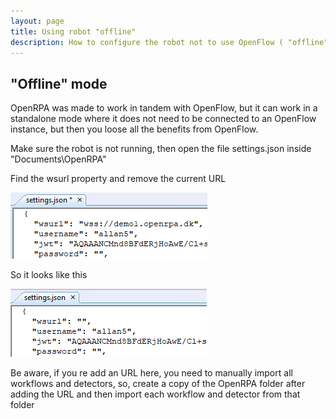 ```yaml
---
layout: page
title: Using robot "offline"
description: How to configure the robot not to use OpenFlow ( "offline" mode )
---
```

## "Offline" mode

OpenRPA was made to work in tandem with OpenFlow, but it can work in a standalone mode where it does not need to be connected to an OpenFlow instance, but then you loose all the benefits from OpenFlow.

Make sure the robot is not running, then open the file settings.json inside "Documents\OpenRPA"

Find the wsurl property and remove the current URL

![image-20200328100940556](offline/image-20200328100940556.png)

So it looks like this

![image-20200328101114001](offline/image-20200328101114001.png)

Be aware, if you re add an URL here, you need to manually import all workflows and detectors, so, create a copy of the OpenRPA folder after adding the URL and then import each workflow and detector from that folder